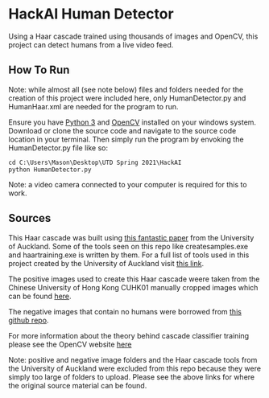 # HackAI Human Detector
Using a Haar cascade trained using thousands of images and OpenCV, this project can detect humans from a live video feed.

## How To Run
Note: while almost all (see note below) files and folders needed for the creation of this project were included here, only HumanDetector.py and HumanHaar.xml are needed for the program to run.

Ensure you have [Python 3](https://www.python.org/download/releases/3.0/) and [OpenCV](https://opencv.org/) installed on your windows system. Download or clone the source code and navigate to the source code location in your terminal. Then simply run the program by envoking the HumanDetector.py file like so:
```
cd C:\Users\Mason\Desktop\UTD Spring 2021\HackAI
python HumanDetector.py
```
Note: a video camera connected to your computer is required for this to work.

## Sources
This Haar cascade was built using [this fantastic paper](https://www.cs.auckland.ac.nz/~m.rezaei/Tutorials/Creating_a_Cascade_of_Haar-Like_Classifiers_Step_by_Step.pdf) from the University of Auckland. Some of the tools seen on this repo like createsamples.exe and haartraining.exe is written by them. For a full list of tools used in this project created by the University of Auckland visit [this link](https://www.cs.auckland.ac.nz/~m.rezaei/Tutorials/Haar-Training.zip).

The positive images used to create this Haar cascade weere taken from the Chinese University of Hong Kong CUHK01 manually cropped images which can be found [here](https://www.ee.cuhk.edu.hk/~xgwang/CUHK_identification.html).

The negative images that contain no humans were borrowed from [this github repo](https://github.com/handaga/tutorial-haartraining/tree/master/data/negatives).

For more information about the theory behind cascade classifier training please see the OpenCV website [here](https://docs.opencv.org/master/db/d28/tutorial_cascade_classifier.html)

Note: positive and negative image folders and the Haar cascade tools from the University of Auckland were excluded from this repo because they were simply too large of folders to upload. Please see the above links for where the original source material can be found.
